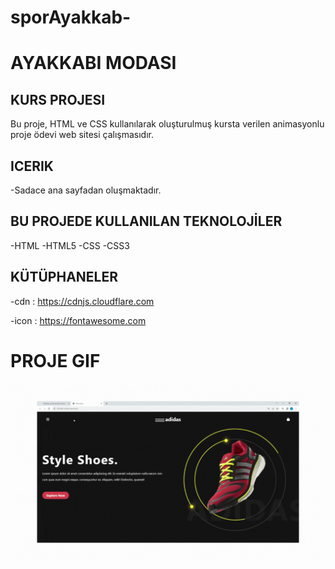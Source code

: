 # sporAyakkab-
<h1>AYAKKABI MODASI</h1>

<h2>KURS PROJESI</h2>

<p> Bu proje, HTML ve CSS kullanılarak oluşturulmuş  kursta verilen animasyonlu proje ödevi  web sitesi çalışmasıdır.</p>

<h2>ICERIK</h2>

-Sadace ana sayfadan oluşmaktadır.

<h2>BU PROJEDE KULLANILAN TEKNOLOJİLER</h2>

-HTML
-HTML5
-CSS
-CSS3


<h2>KÜTÜPHANELER</h2>

-cdn            : https://cdnjs.cloudflare.com


-icon           : https://fontawesome.com

<h1>PROJE GIF</h1>

<img src="/img/proje.gif"/>

